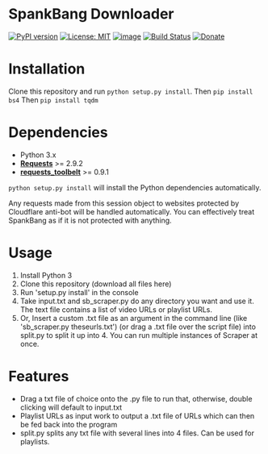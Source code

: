 # SpankBang Downloader

[![PyPI version](https://badge.fury.io/py/cloudscraper.svg)](https://badge.fury.io/py/cloudscraper)
[![License: MIT](https://img.shields.io/badge/License-MIT-yellow.svg)](https://opensource.org/licenses/MIT)
[![image](https://img.shields.io/pypi/pyversions/cloudscraper.svg)](https://pypi.org/project/cloudscraper/)
[![Build Status](https://travis-ci.com/VeNoMouS/cloudscraper.svg?branch=master)](https://travis-ci.com/VeNoMouS/cloudscraper)
[![Donate](https://img.shields.io/badge/Donate-Buy%20Me%20A%20Coffee-brightgreen.svg)](https://www.buymeacoffee.com/venomous)



# Installation

Clone this repository and run `python setup.py install`.
Then `pip install bs4`
Then `pip install tqdm`

# Dependencies

- Python 3.x
- **[Requests](https://github.com/kennethreitz/requests)** >= 2.9.2
- **[requests_toolbelt](https://pypi.org/project/requests-toolbelt/)** >= 0.9.1

`python setup.py install` will install the Python dependencies automatically.

Any requests made from this session object to websites protected by Cloudflare anti-bot will be handled automatically. You can effectively treat SpankBang as if it is not protected with anything.

# Usage
1. Install Python 3
2. Clone this repository (download all files here)
3. Run 'setup.py install' in the console
4. Take input.txt and sb_scraper.py do any directory you want and use it. The text file contains a list of video URLs or playlist URLs.
5. Or, Insert a custom .txt file as an argument in the command line (like 'sb_scraper.py theseurls.txt') (or drag a .txt file over the script file) into split.py to split it up into 4. You can run multiple instances of Scraper at once. 

# Features
- Drag a txt file of choice onto the .py file to run that, otherwise, double clicking will default to input.txt
- Playlist URLs as input work to output a .txt file of URLs which can then be fed back into the program
- split.py splits any txt file with several lines into 4 files. Can be used for playlists.
